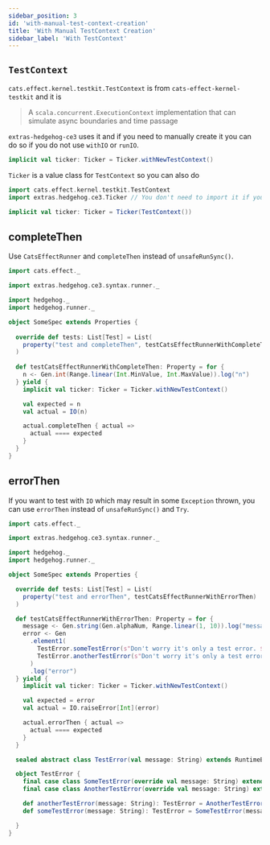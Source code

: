 ```yaml
---
sidebar_position: 3
id: 'with-manual-test-context-creation'
title: 'With Manual TestContext Creation'
sidebar_label: 'With TestContext'
---
```


## `TestContext`

`cats.effect.kernel.testkit.TestContext` is from `cats-effect-kernel-testkit` and it is
> A `scala.concurrent.ExecutionContext` implementation that can simulate async boundaries and time passage

`extras-hedgehog-ce3` uses it and if you need to manually create it you can do so if you do not use `withIO` or `runIO`.
```scala
implicit val ticker: Ticker = Ticker.withNewTestContext()
```
`Ticker` is a value class for `TestContext` so you can also do
```scala
import cats.effect.kernel.testkit.TestContext
import extras.hedgehog.ce3.Ticker // You don't need to import it if you're using extras.hedgehog.ce3.syntax.runner

implicit val ticker: Ticker = Ticker(TestContext())
```

## completeThen
Use `CatsEffectRunner` and `completeThen` instead of `unsafeRunSync()`.

```scala {17}
import cats.effect._

import extras.hedgehog.ce3.syntax.runner._

import hedgehog._
import hedgehog.runner._

object SomeSpec extends Properties {
  
  override def tests: List[Test] = List(
    property("test and completeThen", testCatsEffectRunnerWithCompleteThen)
  )
  
  def testCatsEffectRunnerWithCompleteThen: Property = for {
    n <- Gen.int(Range.linear(Int.MinValue, Int.MaxValue)).log("n")
  } yield {
    implicit val ticker: Ticker = Ticker.withNewTestContext()

    val expected = n
    val actual = IO(n)

    actual.completeThen { actual =>
      actual ==== expected
    }
  }
}
```

## errorThen
If you want to test with `IO` which may result in some `Exception` thrown, you can use `errorThen` instead of `unsafeRunSync()` and `Try`.

```scala {23}
import cats.effect._

import extras.hedgehog.ce3.syntax.runner._

import hedgehog._
import hedgehog.runner._

object SomeSpec extends Properties {

  override def tests: List[Test] = List(
    property("test and errorThen", testCatsEffectRunnerWithErrorThen)
  )

  def testCatsEffectRunnerWithErrorThen: Property = for {
    message <- Gen.string(Gen.alphaNum, Range.linear(1, 10)).log("message")
    error <- Gen
      .element1(
        TestError.someTestError(s"Don't worry it's only a test error. $message"),
        TestError.anotherTestError(s"Don't worry it's only a test error. $message")
      )
      .log("error")
  } yield {
    implicit val ticker: Ticker = Ticker.withNewTestContext()

    val expected = error
    val actual = IO.raiseError[Int](error)

    actual.errorThen { actual =>
      actual ==== expected
    }
  }

  sealed abstract class TestError(val message: String) extends RuntimeException(message)

  object TestError {
    final case class SomeTestError(override val message: String) extends TestError(message)
    final case class AnotherTestError(override val message: String) extends TestError(message)

    def anotherTestError(message: String): TestError = AnotherTestError(message)
    def someTestError(message: String): TestError = SomeTestError(message)

  }
}
```
